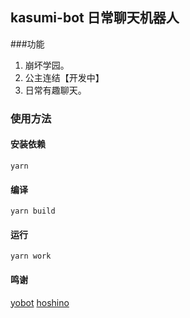 ## kasumi-bot 日常聊天机器人

###功能
1. 崩坏学园。
2. 公主连结【开发中】
3. 日常有趣聊天。

### 使用方法

#### 安装依赖
```vue
yarn
```

#### 编译
```vue
yarn build
```

#### 运行
```vue
yarn work
```

#### 鸣谢
<a href="https://github.com/yuudi/yobot">yobot</a>
<a href="https://github.com/Ice-Cirno/HoshinoBot">hoshino</a>
